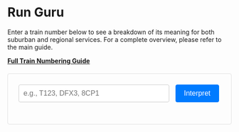 # Run Guru

Enter a train number below to see a breakdown of its meaning for both suburban and regional services. For a complete overview, please refer to the main guide.

**[Full Train Numbering Guide](../../../Train-Spotting/Train-Numbering-Guide.md)**

<style>
    .run-guru-container {
        background-color: #fdfdfd;
        border: 1px solid #e0e0e0;
        padding: 24px;
        border-radius: 4px;
        max-width: 700px;
        margin: 20px 0;
    }
    #runNumberInput {
        box-sizing: border-box;
        width: calc(100% - 115px);
        padding: 10px;
        font-size: 16px;
        border: 1px solid #ccc;
        border-radius: 4px;
        margin-right: 10px;
        vertical-align: middle;
    }
    .run-guru-container button {
        padding: 10px 18px;
        font-size: 16px;
        cursor: pointer;
        border-radius: 4px;
        border: 1px solid #007bff;
        background-color: #007bff;
        color: white;
        vertical-align: middle;
    }
    #results {
        margin-top: 25px;
        line-height: 1.7;
    }
    #results h3 {
        font-size: 1.4em;
        margin-bottom: 20px;
        font-weight: 600;
    }
    #results h4 {
        font-size: 1.2em;
        font-weight: 600;
        margin-top: 25px;
        margin-bottom: 15px;
        padding-bottom: 8px;
        border-bottom: 1px solid #eee;
    }
    .result-item {
        margin-bottom: 4px;
    }
    .result-item strong {
        font-weight: 600;
        margin-right: 5px;
    }
    .not-found {
        color: #999;
        font-style: italic;
    }
</style>

<div class="run-guru-container">
    <input type="text" id="runNumberInput" placeholder="e.g., T123, DFX3, 8CP1" onkeyup="if(event.keyCode===13){interpretRun();}">
    <button onclick="interpretRun()">Interpret</button>
    <div id="results"></div>
</div>

<script>
    function interpretRun() {
        const runNumber = document.getElementById('runNumberInput').value.trim().toUpperCase();
        const resultsDiv = document.getElementById('results');
        resultsDiv.innerHTML = '';

        if (!runNumber || runNumber.length < 2) {
            resultsDiv.innerHTML = '<p class="not-found">Please enter a valid train number (at least 2 characters).</p>';
            return;
        }

        fetch('data.json')
            .then(response => {
                if (!response.ok) {
                    throw new Error('Network response was not ok');
                }
                return response.json();
            })
            .then(data => {
                const [char1, char2, char3, char4] = [...runNumber];
                const combo23 = char2 && char3 ? char2 + char3 : null;
                let outputHtml = `<h3>Interpretation for: ${runNumber}</h3>`;
                
                // --- SUBURBAN INTERPRETATION ---
                outputHtml += `<h4>SEQ Suburban Interpretation</h4>`;
                
                const s_char1 = data.suburban.first[char1] || '<span class="not-found">No suburban meaning.</span>';
                outputHtml += `<div class="result-item"><strong>1st Char:</strong> ${s_char1}</div>`;

                const s_char2 = data.suburban.second[char2] || '<span class="not-found">Not a suburban route code.</span>';
                outputHtml += `<div class="result-item"><strong>2nd Char:</strong> ${s_char2}</div>`;
                
                let s_char3 = '<span class="not-found">Not specified.</span>';
                if (char3) {
                    if (/[0-9]/.test(char3)) {
                        s_char3 = data.suburban.third.numeric_default;
                    } else {
                        s_char3 = data.suburban.third[char3] || '<span class="not-found">No specific 3rd character interpretation.</span>';
                    }
                }
                outputHtml += `<div class="result-item"><strong>3rd Char:</strong> ${s_char3}</div>`;

                let s_char4 = '<span class="not-found">Not specified.</span>';
                if (char4 && /[0-9]/.test(char4)) {
                   s_char4 = parseInt(char4) % 2 === 0 ? data.suburban.fourth.even : data.suburban.fourth.odd;
                }
                outputHtml += `<div class="result-item"><strong>4th Char:</strong> ${s_char4}</div>`;

                if (combo23 && data.suburban.combinations[combo23]) {
                    const specialComboMeaning = data.suburban.combinations[combo23];
                    outputHtml += `<div class="result-item"><strong>Special Combo:</strong> ${specialComboMeaning}</div>`;
                }


                // --- REGIONAL INTERPRETATION ---
                outputHtml += `<h4>Regional Interpretation</h4>`;

                let r_char1 = data.regional.first[char1] || '<span class="not-found">No regional meaning.</span>';
                if (Array.isArray(r_char1)) {
                    r_char1 = r_char1.join('<br>&nbsp;&nbsp;&nbsp;&nbsp;&nbsp;&nbsp;&nbsp;&nbsp;&nbsp;&nbsp;&nbsp;&nbsp;&nbsp;&nbsp;&nbsp;&nbsp;&nbsp;&nbsp;&nbsp;&nbsp;- ');
                }
                outputHtml += `<div class="result-item"><strong>1st Char:</strong> ${r_char1}</div>`;
                
                const r_char2 = findRegionalMeaning(data.regional.second, char2) || '<span class="not-found">Not a regional destination code.</span>';
                outputHtml += `<div class="result-item"><strong>2nd Char:</strong> ${r_char2}</div>`;

                let r_char3 = '<span class="not-found">Not specified.</span>';
                if (char3) {
                    if (/[0-9]/.test(char3)) {
                        r_char3 = "Part of the train's ID number.";
                    } else {
                        r_char3 = findRegionalMeaning(data.regional.third, char3) || '<span class="not-found">No specific 3rd character interpretation.</span>';
                    }
                }
                outputHtml += `<div class="result-item"><strong>3rd Char:</strong> ${r_char3}</div>`;

                let r_char4 = '<span class="not-found">Not specified.</span>';
                if (char4 && /[0-9]/.test(char4)) {
                   r_char4 = parseInt(char4) % 2 === 0 ? data.regional.fourth.even : data.regional.fourth.odd;
                }
                outputHtml += `<div class="result-item"><strong>4th Char:</strong> ${r_char4}</div>`;
                
                if (combo23 && data.regional.combinations[combo23]) {
                    const specialComboMeaning = data.regional.combinations[combo23];
                    outputHtml += `<div class="result-item"><strong>Special Combo:</strong> ${specialComboMeaning}</div>`;
                }

                resultsDiv.innerHTML = outputHtml;
            })
            .catch(error => {
                resultsDiv.innerHTML = `<p class="not-found">Error: Could not load interpretation data. Please check console for details.</p>`;
                console.error('Error fetching data.json:', error);
            });
    }

    function findRegionalMeaning(categoryData, char) {
        for (const category in categoryData) {
            if (categoryData[category][char]) {
                const categoryName = category.replace(/_/g, ' ').replace(/\b\w/g, l => l.toUpperCase());
                return `${categoryData[category][char]} (${categoryName})`;
            }
        }
        return null;
    }
</script>